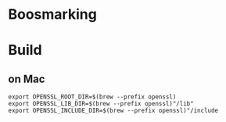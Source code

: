 # Boosmarking

# Build 
## on Mac
```
export OPENSSL_ROOT_DIR=$(brew --prefix openssl)
export OPENSSL_LIB_DIR=$(brew --prefix openssl)"/lib"
export OPENSSL_INCLUDE_DIR=$(brew --prefix openssl)"/include
```
